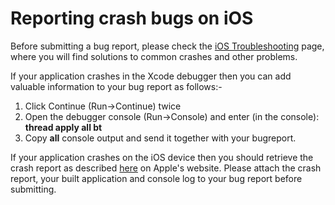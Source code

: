 Reporting crash bugs on iOS
===========================

Before submitting a bug report, please check the [iOS Troubleshooting](TroubleShooting#iPhoneTroubleShooting.md) page, where you will find solutions to common crashes and other problems.

If your application crashes in the Xcode debugger then you can add valuable information to your bug report as follows:-
1. Click Continue (<span class=component>Run->Continue</span>) twice
1. Open the debugger console (<span class=component>Run->Console</span>) and enter (in the console): __thread apply all bt__
1. Copy __all__ console output and send it together with your bugreport.

If your application crashes on the iOS device then you should retrieve the crash report as described [here](http://developer.apple.com/iphone/library/technotes/tn2008/tn2151.html#ACQUIRING_CRASH_REPORTS.md) on Apple's website. Please attach the crash report, your built application and console log to your bug report before submitting.
